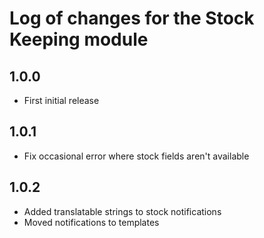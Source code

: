 # Log of changes for the Stock Keeping module

## 1.0.0

* First initial release

## 1.0.1

* Fix occasional error where stock fields aren't available

## 1.0.2

* Added translatable strings to stock notifications
* Moved notifications to templates
